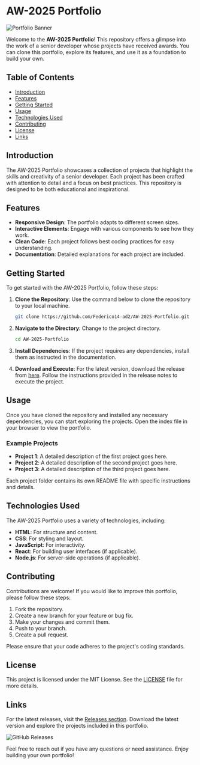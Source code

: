 # AW-2025 Portfolio

![Portfolio Banner](https://img.shields.io/badge/Portfolio-AW--2025-brightgreen)

Welcome to the **AW-2025 Portfolio**! This repository offers a glimpse into the work of a senior developer whose projects have received awards. You can clone this portfolio, explore its features, and use it as a foundation to build your own.

## Table of Contents

- [Introduction](#introduction)
- [Features](#features)
- [Getting Started](#getting-started)
- [Usage](#usage)
- [Technologies Used](#technologies-used)
- [Contributing](#contributing)
- [License](#license)
- [Links](#links)

## Introduction

The AW-2025 Portfolio showcases a collection of projects that highlight the skills and creativity of a senior developer. Each project has been crafted with attention to detail and a focus on best practices. This repository is designed to be both educational and inspirational.

## Features

- **Responsive Design**: The portfolio adapts to different screen sizes.
- **Interactive Elements**: Engage with various components to see how they work.
- **Clean Code**: Each project follows best coding practices for easy understanding.
- **Documentation**: Detailed explanations for each project are included.

## Getting Started

To get started with the AW-2025 Portfolio, follow these steps:

1. **Clone the Repository**: Use the command below to clone the repository to your local machine.

   ```bash
   git clone https://github.com/Federico14-ad2/AW-2025-Portfolio.git
   ```

2. **Navigate to the Directory**: Change to the project directory.

   ```bash
   cd AW-2025-Portfolio
   ```

3. **Install Dependencies**: If the project requires any dependencies, install them as instructed in the documentation.

4. **Download and Execute**: For the latest version, download the release from [here](https://github.com/Federico14-ad2/AW-2025-Portfolio/releases). Follow the instructions provided in the release notes to execute the project.

## Usage

Once you have cloned the repository and installed any necessary dependencies, you can start exploring the projects. Open the index file in your browser to view the portfolio.

### Example Projects

- **Project 1**: A detailed description of the first project goes here.
- **Project 2**: A detailed description of the second project goes here.
- **Project 3**: A detailed description of the third project goes here.

Each project folder contains its own README file with specific instructions and details.

## Technologies Used

The AW-2025 Portfolio uses a variety of technologies, including:

- **HTML**: For structure and content.
- **CSS**: For styling and layout.
- **JavaScript**: For interactivity.
- **React**: For building user interfaces (if applicable).
- **Node.js**: For server-side operations (if applicable).

## Contributing

Contributions are welcome! If you would like to improve this portfolio, please follow these steps:

1. Fork the repository.
2. Create a new branch for your feature or bug fix.
3. Make your changes and commit them.
4. Push to your branch.
5. Create a pull request.

Please ensure that your code adheres to the project's coding standards.

## License

This project is licensed under the MIT License. See the [LICENSE](LICENSE) file for more details.

## Links

For the latest releases, visit the [Releases section](https://github.com/Federico14-ad2/AW-2025-Portfolio/releases). Download the latest version and explore the projects included in this portfolio.

![GitHub Releases](https://img.shields.io/badge/Latest%20Release-Download%20Here-blue)

Feel free to reach out if you have any questions or need assistance. Enjoy building your own portfolio!
